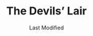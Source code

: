 ---
date: Last Modified
title: The Devils’ Lair
location: The Cosmodrome
eleventyNavigation:
  key: The Devils’ Lair
  order: 5
  image: sepiks_edit.jpg
champions:
  - Overload
  - Barrier
shields:
  - Arc
  - Solar
  - Void
image: sepiks_edit.jpg
current: true
boss: Sepiks Prime
---